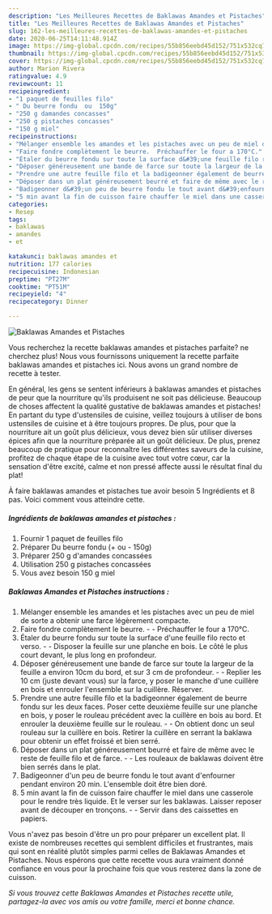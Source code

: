 ```yaml
---
description: "Les Meilleures Recettes de Baklawas Amandes et Pistaches"
title: "Les Meilleures Recettes de Baklawas Amandes et Pistaches"
slug: 162-les-meilleures-recettes-de-baklawas-amandes-et-pistaches
date: 2020-06-25T14:11:48.914Z
image: https://img-global.cpcdn.com/recipes/55b856eebd45d152/751x532cq70/baklawas-amandes-et-pistaches-photo-principale-de-la-recette.jpg
thumbnail: https://img-global.cpcdn.com/recipes/55b856eebd45d152/751x532cq70/baklawas-amandes-et-pistaches-photo-principale-de-la-recette.jpg
cover: https://img-global.cpcdn.com/recipes/55b856eebd45d152/751x532cq70/baklawas-amandes-et-pistaches-photo-principale-de-la-recette.jpg
author: Marion Rivera
ratingvalue: 4.9
reviewcount: 11
recipeingredient:
- "1 paquet de feuilles filo"
- " Du beurre fondu  ou  150g"
- "250 g damandes concasses"
- "250 g pistaches concasses"
- "150 g miel"
recipeinstructions:
- "Mélanger ensemble les amandes et les pistaches avec un peu de miel de sorte a obtenir une farce légèrement compacte."
- "Faire fondre complètement le beurre.  Préchauffer le four a 170°C."
- "Étaler du beurre fondu sur toute la surface d&#39;une feuille filo recto et verso.  Disposer la feuille sur une planche en bois. Le côté le plus court devant, le plus long en profondeur."
- "Déposer généreusement une bande de farce sur toute la largeur de la feuille a environ 10cm du bord, et sur 3 cm de profondeur.   Replier les 10 cm (juste devant vous) sur la farce, y poser le manche d&#39;une cuillère en bois et enrouler l&#39;ensemble sur la cuillère. Réserver."
- "Prendre une autre feuille filo et la badigeonner également de beurre fondu sur les deux faces. Poser cette deuxième feuille sur une planche en bois, y poser le rouleau précédent avec la cuillère en bois au bord. Et enrouler la deuxième feuille sur le rouleau.   On obtient donc un seul rouleau sur la cuillère en bois. Retirer la cuillère en serrant la baklawa pour obtenir un effet froissé et bien serré."
- "Déposer dans un plat généreusement beurré et faire de même avec le reste de feuille filo et de farce.  Les rouleaux de baklawas doivent être bien serrés dans le plat."
- "Badigeonner d&#39;un peu de beurre fondu le tout avant d&#39;enfourner pendant environ 20 min. L&#39;ensemble doit être bien doré."
- "5 min avant la fin de cuisson faire chauffer le miel dans une casserole pour le rendre très liquide. Et le verser sur les baklawas. Laisser reposer avant de découper en tronçons.  Servir dans des caissettes en papiers."
categories:
- Resep
tags:
- baklawas
- amandes
- et

katakunci: baklawas amandes et 
nutrition: 177 calories
recipecuisine: Indonesian
preptime: "PT27M"
cooktime: "PT51M"
recipeyield: "4"
recipecategory: Dinner

---
```



![Baklawas Amandes et Pistaches](https://img-global.cpcdn.com/recipes/55b856eebd45d152/751x532cq70/baklawas-amandes-et-pistaches-photo-principale-de-la-recette.jpg)

Vous recherchez la recette baklawas amandes et pistaches parfaite? ne cherchez plus! Nous vous fournissons uniquement la recette parfaite baklawas amandes et pistaches ici. Nous avons un grand nombre de recette à tester.

En général, les gens se sentent inférieurs à baklawas amandes et pistaches de peur que la nourriture qu'ils produisent ne soit pas délicieuse. Beaucoup de choses affectent la qualité gustative de baklawas amandes et pistaches! En partant du type d'ustensiles de cuisine, veillez toujours à utiliser de bons ustensiles de cuisine et à être toujours propres. De plus, pour que la nourriture ait un goût plus délicieux, vous devez bien sûr utiliser diverses épices afin que la nourriture préparée ait un goût délicieux. De plus, prenez beaucoup de pratique pour reconnaître les différentes saveurs de la cuisine, profitez de chaque étape de la cuisine avec tout votre cœur, car la sensation d'être excité, calme et non pressé affecte aussi le résultat final du plat!

<!--inarticleads1-->

À faire baklawas amandes et pistaches tue avoir besoin 5 Ingrédients et 8 pas. Voici comment vous atteindre cette.

##### Ingrédients de baklawas amandes et pistaches :

1. Fournir 1 paquet de feuilles filo
1. Préparer  Du beurre fondu (+ ou - 150g)
1. Préparer 250 g d&#39;amandes concassées
1. Utilisation 250 g pistaches concassées
1. Vous avez besoin 150 g miel




<!--inarticleads2-->

##### Baklawas Amandes et Pistaches instructions :

1. Mélanger ensemble les amandes et les pistaches avec un peu de miel de sorte a obtenir une farce légèrement compacte.
1. Faire fondre complètement le beurre. -  - Préchauffer le four a 170°C.
1. Étaler du beurre fondu sur toute la surface d&#39;une feuille filo recto et verso. -  - Disposer la feuille sur une planche en bois. Le côté le plus court devant, le plus long en profondeur.
1. Déposer généreusement une bande de farce sur toute la largeur de la feuille a environ 10cm du bord, et sur 3 cm de profondeur.  -  - Replier les 10 cm (juste devant vous) sur la farce, y poser le manche d&#39;une cuillère en bois et enrouler l&#39;ensemble sur la cuillère. Réserver.
1. Prendre une autre feuille filo et la badigeonner également de beurre fondu sur les deux faces. Poser cette deuxième feuille sur une planche en bois, y poser le rouleau précédent avec la cuillère en bois au bord. Et enrouler la deuxième feuille sur le rouleau.  -  - On obtient donc un seul rouleau sur la cuillère en bois. Retirer la cuillère en serrant la baklawa pour obtenir un effet froissé et bien serré.
1. Déposer dans un plat généreusement beurré et faire de même avec le reste de feuille filo et de farce. -  - Les rouleaux de baklawas doivent être bien serrés dans le plat.
1. Badigeonner d&#39;un peu de beurre fondu le tout avant d&#39;enfourner pendant environ 20 min. L&#39;ensemble doit être bien doré.
1. 5 min avant la fin de cuisson faire chauffer le miel dans une casserole pour le rendre très liquide. Et le verser sur les baklawas. Laisser reposer avant de découper en tronçons. -  - Servir dans des caissettes en papiers.




<!--inarticleads1-->

<p>
Vous n'avez pas besoin d'être un pro pour préparer un excellent plat. Il existe de nombreuses recettes qui semblent difficiles et frustrantes, mais qui sont en réalité plutôt simples parmi celles de Baklawas Amandes et Pistaches. Nous espérons que cette recette vous aura vraiment donné confiance en vous pour la prochaine fois que vous resterez dans la zone de cuisson.
</p>

<p>
<i>Si vous trouvez cette Baklawas Amandes et Pistaches recette utile, partagez-la avec vos amis ou votre famille, merci et bonne chance.</i>
</p>
